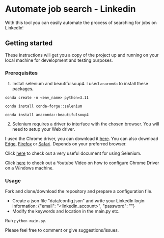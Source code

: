 # Automate job search - Linkedin

With this tool you can easily automate the process of searching for jobs on LinkedIn!

## Getting started

These instructions will get you a copy of the project up and running on your local machine for development and testing purposes.

### Prerequisites

1. Install selenium and beautifulsoup4. I used `anaconda` to install these packages.

`conda create -n <env_name> python=3.11`

`conda install conda-forge::selenium`

`conda install anaconda::beautifulsoup4`

2. Selenium requires a driver to interface with the chosen browser. You will need to setup your Web driver.

I used the Chrome driver, you can download it [here](https://chromedriver.chromium.org/downloads). You can also download [Edge](https://developer.microsoft.com/en-us/microsoft-edge/tools/webdriver/), [Firefox](https://github.com/mozilla/geckodriver/releases) or [Safari](https://webkit.org/blog/6900/webdriver-support-in-safari-10/). Depends on your preferred browser.

Click [here](https://selenium-python.readthedocs.io/locating-elements.html) to check out a very useful document for using Selenium.

Click [here](https://www.youtube.com/watch?v=dz59GsdvUF8) to check out a Youtube Video on how to configure Chrome Driver on a Windows machine.

### Usage

Fork and clone/download the repository and prepare a configuration file.

* Create a json file "data/config.json" and write your LinkedIn login information:
  {"email": "<linkedin_account>", "password": "<password>"}
* Modify the keywords and location in the main.py etc.

Run `python main.py`.

Please feel free to comment or give suggestions/issues.
